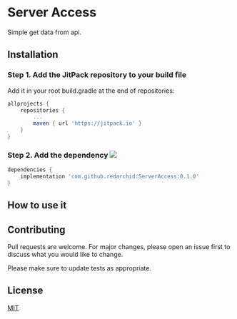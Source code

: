 # Server Access

Simple get data from api.

## Installation
### Step 1. Add the JitPack repository to your build file

Add it in your root build.gradle at the end of repositories:

```gradle
allprojects {
	repositories {
		...
		maven { url 'https://jitpack.io' }
	}
}
```

### Step 2. Add the dependency [![](https://jitpack.io/v/redarchid/ServerAccess.svg)](https://jitpack.io/#redarchid/ServerAccess)

```gradle
dependencies {
	implementation 'com.github.redarchid:ServerAccess:0.1.0'
}
```

## How to use it



## Contributing
Pull requests are welcome. For major changes, please open an issue first to discuss what you would like to change.

Please make sure to update tests as appropriate.

## License
[MIT](https://choosealicense.com/licenses/mit/)
